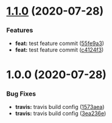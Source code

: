 # [1.1.0](https://github.com/lucasaarcoverde/setup-semantic-release/compare/v1.0.0...v1.1.0) (2020-07-28)


### Features

* **feat:** test feature commit ([55fe9a3](https://github.com/lucasaarcoverde/setup-semantic-release/commit/55fe9a3244aac4058837159023921128f05d25d0))
* **feat:** test feature commit ([c4124f3](https://github.com/lucasaarcoverde/setup-semantic-release/commit/c4124f35d40ff8d92a15fcb0c9c44732d7a6a7fc))

# 1.0.0 (2020-07-28)


### Bug Fixes

* **travis:** travis build config ([1573aea](https://github.com/lucasaarcoverde/setup-semantic-release/commit/1573aeafa346ab54e8a95b815c3bcba925ae2a36))
* **travis:** travis build config ([3ea236e](https://github.com/lucasaarcoverde/setup-semantic-release/commit/3ea236ed3ccaf78220052c13017d5106c6cbb613))
